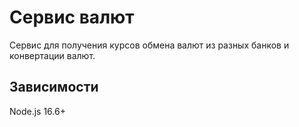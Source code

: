 # Сервис валют
Сервис для получения курсов обмена валют из разных банков и конвертации валют.

## Зависимости
Node.js 16.6+
